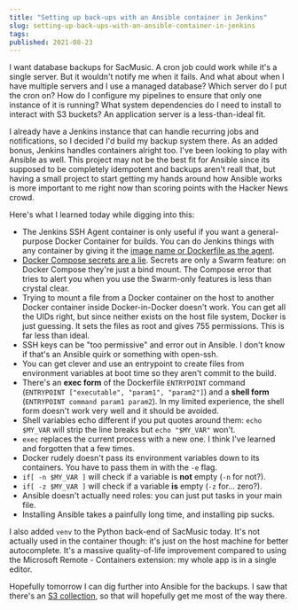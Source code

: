 ```yaml
---
title: "Setting up back-ups with an Ansible container in Jenkins"
slug: setting-up-back-ups-with-an-ansible-container-in-jenkins
tags:
published: 2021-08-23
---
```


I want database backups for SacMusic. A cron job could work while it's a single server. But it wouldn't notify me when it fails. And what about when I have multiple servers and I use a managed database? Which server do I put the cron on? How do I configure my pipelines to ensure that only one instance of it is running? What system dependencies do I need to install to interact with S3 buckets? An application server is a less-than-ideal fit.

I already have a Jenkins instance that can handle recurring jobs and notifications, so I decided I'd build my backup system there. As an added bonus, Jenkins handles containers alright too. I've been looking to play with Ansible as well. This project may not be the best fit for Ansible since its supposed to be completely idempotent and backups aren't reall that, but having a small project to start getting my hands around how Ansible works is more important to me right now than scoring points with the Hacker News crowd.

Here's what I learned today while digging into this:

- The Jenkins SSH Agent container is only useful if you want a general-purpose Docker Container for builds. You can do Jenkins things with any container by giving it the [image name or Dockerfile as the agent](https://www.jenkins.io/doc/book/pipeline/syntax/#agent).
- [Docker Compose secrets are a lie](https://github.com/docker/compose/issues/4994#issuecomment-313200509). Secrets are only a Swarm feature: on Docker Compose they're just a bind mount. The Compose error that tries to alert you when you use the Swarm-only features is less than crystal clear.
- Trying to mount a file from a Docker container on the host to another Docker container inside Docker-in-Docker doesn't work. You can get all the UIDs right, but since neither exists on the host file system, Docker is just guessing. It sets the files as root and gives 755 permissions. This is far less than ideal.
- SSH keys can be "too permissive" and error out in Ansible. I don't know if that's an Ansible quirk or something with open-ssh.
- You can get clever and use an entrypoint to create files from environment variables at boot time so they aren't commit to the build.
- There's an **exec form** of the Dockerfile `ENTRYPOINT` command (`ENTRYPOINT ["executable", "param1", "param2"]`) and a **shell form** (`ENTRYPOINT command param1 param2`). In my limited experience, the shell form doesn't work very well and it should be avoided.
- Shell variables echo different if you put quotes around them: `echo $MY_VAR` will strip the line breaks but `echo "$MY_VAR"` won't.
- `exec` replaces the current process with a new one. I think I've learned and forgotten that a few times.
- Docker rudely doesn't pass its environment variables down to its containers.
  You have to pass them in with the `-e` flag.
- `if[ -n $MY_VAR ]` will check if a variable is **not** empty (`-n` for not?).
- `if[ -z $MY_VAR ]` will check if a variable **is** empty (`-z` for... zero?).
- Ansible doesn't actually need roles: you can just put tasks in your main file.
- Installing Ansible takes a painfully long time, and installing pip sucks.

I also added `venv` to the Python back-end of SacMusic today. It's not actually used in the container though: it's just on the host machine for better autocomplete. It's a massive quality-of-life improvement compared to using the Microsoft Remote - Containers extension: my whole app is in a single editor.

Hopefully tomorrow I can dig further into Ansible for the backups. I saw that there's an [S3 collection](https://docs.ansible.com/ansible/latest/collections/amazon/aws/aws_s3_module.html#ansible-collections-amazon-aws-aws-s3-module), so that will hopefully get me most of the way there.
